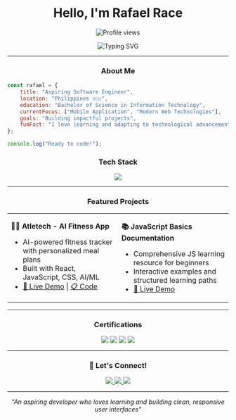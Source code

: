 <div align="center">

# Hello, I'm Rafael Race
![Profile views](https://komarev.com/ghpvc/?username=rhaprace&color=blue) 

<img src="https://readme-typing-svg.herokuapp.com?font=Orbitron&weight=700&size=30&duration=3000&pause=1000&color=FFFFFF&center=true&vCenter=true&width=435&lines=Web+Developer;BSIT+Student;Frontend+Enthusiast" alt="Typing SVG" />

</div>

---

<div align="center">

### About Me

</div>

```javascript
const rafael = {
    title: "Aspiring Software Engineer",
    location: "Philippines 🇵🇭",
    education: "Bachelor of Science in Information Technology",
    currentFocus: ["Mobile Application", "Modern Web Technologies"],
    goals: "Building impactful projects",
    funFact: "I love learning and adapting to technological advancements"
};

console.log("Ready to code!");
```

<div align="center">

### Tech Stack

<img src="https://skillicons.dev/icons?i=react,typescript,javascript,html,css,tailwind,mongodb,firebase,git,github&theme=dark" />

</div>

---

<div align="center">

### Featured Projects

</div>

<table>
<tr>
<td width="50%">

**🏋️‍♂️ Atletech - AI Fitness App**
- AI-powered fitness tracker with personalized meal plans
- Built with React, JavaScript, CSS, AI/ML
- [🔗 Live Demo](http://atletechteam.netlify.app/) | [📋 Code](https://github.com/rhaprace/Atletech)

</td>
<td width="50%">

**📚 JavaScript Basics Documentation**
- Comprehensive JS learning resource for beginners
- Interactive examples and structured learning paths
- [🔗 Live Demo](https://js-docs-tau.vercel.app/)

</td>
</tr>
</table>

---

<div align="center">

### Certifications

<img src="https://img.shields.io/badge/freeCodeCamp-Responsive%20Web%20Design-0A0A23?style=for-the-badge&logo=freecodecamp&logoColor=white" />
<img src="https://img.shields.io/badge/freeCodeCamp-JavaScript%20Algorithms-0A0A23?style=for-the-badge&logo=freecodecamp&logoColor=white" />

<img src="https://img.shields.io/badge/freeCodeCamp-Frontend%20Libraries-0A0A23?style=for-the-badge&logo=freecodecamp&logoColor=white" />
<img src="https://img.shields.io/badge/freeCodeCamp-Backend%20&%20APIs-0A0A23?style=for-the-badge&logo=freecodecamp&logoColor=white" />

</div>

---

<div align="center">

### 💬 Let's Connect!

<a href="mailto:rhaprace@gmail.com">
<img src="https://img.shields.io/badge/Email-D14836?style=for-the-badge&logo=gmail&logoColor=white" />
</a>
<a href="https://www.linkedin.com/in/rafael-race-54033719b">
<img src="https://img.shields.io/badge/LinkedIn-0077B5?style=for-the-badge&logo=linkedin&logoColor=white" />
</a>
<a href="https://github.com/rhaprace">
<img src="https://img.shields.io/badge/GitHub-100000?style=for-the-badge&logo=github&logoColor=white" />
</a>

</div>

---

<div align="center">

*"An aspiring developer who loves learning and building clean, responsive user interfaces"*

</div>


